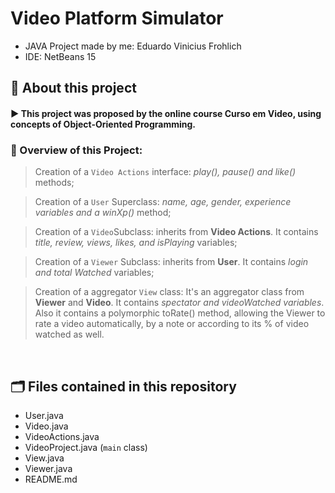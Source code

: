 # Video Platform Simulator
- JAVA Project made by me: Eduardo Vinicius Frohlich
- IDE: NetBeans 15
## 💭 About this project</h2>

#### ▶ This project was proposed by the online course Curso em Video, using concepts of Object-Oriented Programming.
### 🧠 Overview of this Project:
> Creation of a `Video Actions` interface: *play(), pause() and like()* methods;

> Creation of a `User` Superclass: *name, age, gender, experience variables and a winXp()* method;

> Creation of a `Video`Subclass: inherits from **Video Actions**. It contains *title, review, views, likes, and isPlaying* variables;

> Creation of a `Viewer` Subclass: inherits from **User**. It contains *login and total Watched* variables;

> Creation of a aggregator `View` class: It's an aggregator class from **Viewer** and **Video**. It contains *spectator and videoWatched variables*.<br>
Also it contains a polymorphic toRate() method, allowing the Viewer to rate a video automatically, by a note or according to its % of video watched as well.
<br>

## 🗂 Files contained in this repository
- User.java
- Video.java
- VideoActions.java
- VideoProject.java (`main` class)
- View.java
- Viewer.java
- README.md
